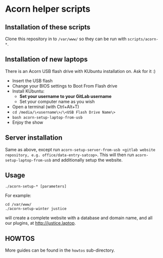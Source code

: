 # Acorn helper scripts

## Installation of these scripts
Clone this repository in to `/var/www/` so they can be run with `scripts/acorn-*`.

## Installation of new laptops
There is an Acorn USB flash drive with KUbuntu installation on. Ask for it :)
- Insert the USB flash
- Change your BIOS settings to Boot From Flash drive
- Install KUbuntu:
  - **Set your username to your GitLab username**
  - Set your computer name as you wish
- Open a terminal (with Ctrl+Alt+T)
- `cd /media/\<username\>/\<USB Flash Drive Name\>`
- `bash acorn-setup-laptop-from-usb`
- Enjoy the show

## Server installation
Same as above, except run `acorn-setup-server-from-usb <gitlab website repository, e.g. office/data-entry-satcop>`.
This will then run `acorn-setup-laptop-from-usb` and additionally setup the website.

## Usage
`./acorn-setup-* [parameters]`

For example:
```
cd /var/www/
./acorn-setup-winter justice
```
will create a complete website with a database and domain name, and all our plugins, at http://justice.laptop.

## HOWTOS
More guides can be found in the `howtos` sub-directory.

